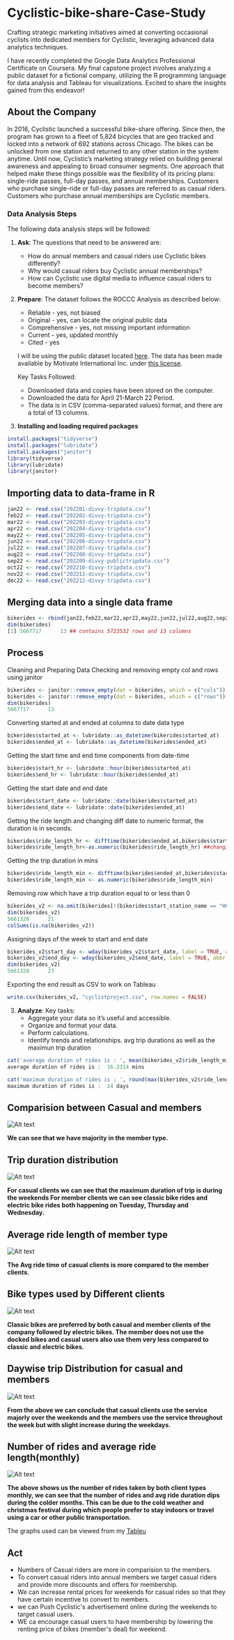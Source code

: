 # Cyclistic-bike-share-Case-Study
Crafting strategic marketing initiatives aimed at converting occasional cyclists into dedicated members for Cyclistic, leveraging advanced data analytics techniques.

I have recently completed the Google Data Analytics Professional Certificate on Coursera. My final capstone project involves analyzing a public dataset for a fictional company, utilizing the R programming language for data analysis and Tableau for visualizations. Excited to share the insights gained from this endeavor!

## About the Company

In 2016, Cyclistic launched a successful bike-share offering. Since then, the program has grown to a fleet of 5,824 bicycles that are geo tracked and locked into a network of 692 stations across Chicago. The bikes can be unlocked from one station and returned to any other station in the system anytime. Until now, Cyclistic’s marketing strategy relied on building general awareness and appealing to broad consumer segments. One approach that helped make these things possible was the flexibility of its pricing plans: single-ride passes, full-day passes, and annual memberships. Customers who purchase single-ride or full-day passes are referred to as casual riders. Customers who purchase annual memberships are Cyclistic members.

### Data Analysis Steps

The following data analysis steps will be followed:
1. **Ask**: The questions that need to be answered are:
    - How do annual members and casual riders use Cyclistic bikes differently?
    - Why would casual riders buy Cyclistic annual memberships?
    - How can Cyclistic use digital media to influence casual riders to become members?

2. **Prepare**: The dataset follows the ROCCC Analysis as described below:
    - Reliable - yes, not biased
    - Original - yes, can locate the original public data
    - Comprehensive - yes, not missing important information
    - Current - yes, updated monthly
    - Cited - yes

    I will be using the public dataset located [here](link_to_dataset). The data has been made available by Motivate International Inc. under [this license](link_to_license).

    Key Tasks Followed:
    - Downloaded data and copies have been stored on the computer.
    - Downloaded the data for April 21-March 22 Period.
    - The data is in CSV (comma-separated values) format, and there are a total of 13 columns.

3. **Installing and loading required packages**

```R
install.packages("tidyverse")
install.packages("lubridate")
install.packages("janitor")
library(tidyverse)
library(lubridate)
library(janitor)
```
## Importing data to data-frame in R

```R
jan22 <- read.csv("202201-divvy-tripdata.csv")
feb22 <- read.csv("202202-divvy-tripdata.csv")
mar22 <- read.csv("202203-divvy-tripdata.csv")
apr22 <- read.csv("202204-divvy-tripdata.csv")
may22 <- read.csv("202205-divvy-tripdata.csv")
jun22 <- read.csv("202206-divvy-tripdata.csv")
jul22 <- read.csv("202207-divvy-tripdata.csv")
aug22 <- read.csv("202208-divvy-tripdata.csv")
sep22 <- read.csv("202209-divvy-publictripdata.csv")
oct22 <- read.csv("202210-divvy-tripdata.csv")
nov22 <- read.csv("202211-divvy-tripdata.csv")
dec22 <- read.csv("202212-divvy-tripdata.csv")
```
## Merging data into a single data frame

```R
bikerides <- rbind(jan22,feb22,mar22,apr22,may22,jun22,jul22,aug22,sep22,oct22,nov22,dec22)
dim(bikerides)
[1] 5667717      13 ## contains 5723532 rows and 13 columns
```

## Process
Cleaning and Preparing Data
Checking and removing empty col and rows using janitor

```R
bikerides <- janitor::remove_empty(dat = bikerides, which = c("cols"))
bikerides <- janitor::remove_empty(dat = bikerides, which = c("rows"))
dim(bikerides)
5667717      13
```
Converting started at and ended at columns to date data type
```R
bikerides$started_at <- lubridate::as_datetime(bikerides$started_at)
bikerides$ended_at <- lubridate::as_datetime(bikerides$ended_at)
```
Getting the start time and end time components from date-time
```R
bikerides$start_hr <- lubridate::hour(bikerides$started_at)
bikerides$end_hr <- lubridate::hour(bikerides$ended_at) 
```
Getting the start date and end date
```R
bikerides$start_date <- lubridate::date(bikerides$started_at)
bikerides$end_date <- lubridate::date(bikerides$ended_at)
```
Getting the ride length and changing diff date to numeric format, the duration is in seconds.
```R
bikerides$ride_length_hr <- difftime(bikerides$ended_at,bikerides$started_at,unit = c("hours"))
bikerides$ride_length_hr<-as.numeric(bikerides$ride_length_hr) ##changing diff date to numeric)
```
Getting the trip duration in mins
```R
bikerides$ride_length_min <- difftime(bikerides$ended_at,bikerides$started_at,units = c("mins"))
bikerides$ride_length_min <- as.numeric(bikerides$ride_length_min)
```
Removing row which have a trip duration equal to or less than 0
```R
bikerides_v2 <- na.omit(bikerides[!(bikerides$start_station_name == "HQ QR" | bikerides$length<=0),])
dim(bikerides_v2)
5661328      21
colSums(is.na(bikerides_v2))
```
Assigning days of the week to start and end date
```R
bikerides_v2$start_day <- wday(bikerides_v2$start_date, label = TRUE, abbr = FALSE)
bikerides_v2$end_day <- wday(bikerides_v2$end_date, label = TRUE, abbr = FALSE)
dim(bikerides_v2)
5661328      23
```
Exporting the end result as CSV to work on Tableau
```R
write.csv(bikerides_v2, "cyclistproject.csv", row.names = FALSE)
```
3. **Analyze**: Key tasks:
    - Aggregate your data so it’s useful and accessible.
    - Organize and format your data.
    - Perform calculations.
    - Identify trends and relationships.
avg trip durations as well as the maximun trip duration
```R
cat('average duration of rides is : ', mean(bikerides_v2$ride_length_min), "mins")
average duration of rides is :  16.3314 mins

cat('maximum duration of rides is : ', round(max(bikerides_v2$ride_length_min)/60/24), "days")
maximum duration of rides is :  24 days
```
## Comparision between Casual and members

![Alt text](https://github.com/tusharbartakke/Cyclistic-bike-share-Case-Study/blob/main/Insights%20images/Sheet%201.png?raw=true)

**We can see that we have majority in the member type.**

## Trip duration distribution

![Alt text](https://github.com/tusharbartakke/Cyclistic-bike-share-Case-Study/blob/main/Insights%20images/Sheet%202.png?raw=true)

**For casual clients we can see that the maximum duration of trip is during the weekends
For member clients we can see classic bike rides and electric bike rides both happening on Tuesday, Thursday and Wednesday.**

##  Average ride length of member type

![Alt text](https://github.com/tusharbartakke/Cyclistic-bike-share-Case-Study/blob/main/Insights%20images/Sheet%203(updated).png?raw=true)

**The Avg ride time of casual clients is more compared to the member clients.**

## Bike types used by Different clients 

![Alt text](https://github.com/tusharbartakke/Cyclistic-bike-share-Case-Study/blob/main/Insights%20images/Sheet%204.png?raw=true)

**Classic bikes are preferred by both casual and member clients of the company followed by electric bikes.
The member does not use the docked bikes and casual users also use them very less compared to classic and electric bikes.**

## Daywise trip Distribution for casual and members

![Alt text](https://github.com/tusharbartakke/Cyclistic-bike-share-Case-Study/blob/main/Insights%20images/Sheet%205.png?raw=true)

**From the above we can conclude that casual clients use the service majorly over the weekends and the members use the service throughout the week but with slight increase during the weekdays.**

## Number of rides and average ride length(monthly)

![Alt text](https://github.com/tusharbartakke/Cyclistic-bike-share-Case-Study/blob/main/Insights%20images/Sheet%207.png?raw=true)

**The above shows us the number of rides taken by both client types monthly, we can see that the number of rides and avg ride duration dips during the colder months. This can be due to the cold weather and christmas festival during which people prefer to stay indoors or travel using a car or other public transportation.**

The graphs used can be viewed from my [Tableu](https://public.tableau.com/app/profile/tushar.bartakke/viz/CyclisticBike-sharecasestudy_17060183363860/Dashboard1#1)

## **Act**

   - Numbers of Casual riders are more in comparision to the members.
   - To convert casual riders into annual members we target casual riders and provide more discounts and offers for membership.
   - We can increase rental prices for weekends for casual rides so that they have certain incentive to convert to members.
   - we can Push Cyclistic's advertisement online during the weekends to target casual users.
   - WE ca encourage casual users to have membership by lowering the renting price of bikes (member's deal) for weekend.

